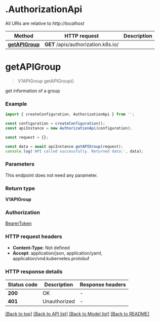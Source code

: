 # .AuthorizationApi

All URIs are relative to *http://localhost*

Method | HTTP request | Description
------------- | ------------- | -------------
[**getAPIGroup**](AuthorizationApi.md#getAPIGroup) | **GET** /apis/authorization.k8s.io/ | 


# **getAPIGroup**
> V1APIGroup getAPIGroup()

get information of a group

### Example


```typescript
import { createConfiguration, AuthorizationApi } from '';

const configuration = createConfiguration();
const apiInstance = new AuthorizationApi(configuration);

const request = {};

const data = await apiInstance.getAPIGroup(request);
console.log('API called successfully. Returned data:', data);
```


### Parameters
This endpoint does not need any parameter.


### Return type

**V1APIGroup**

### Authorization

[BearerToken](README.md#BearerToken)

### HTTP request headers

 - **Content-Type**: Not defined
 - **Accept**: application/json, application/yaml, application/vnd.kubernetes.protobuf


### HTTP response details
| Status code | Description | Response headers |
|-------------|-------------|------------------|
**200** | OK |  -  |
**401** | Unauthorized |  -  |

[[Back to top]](#) [[Back to API list]](README.md#documentation-for-api-endpoints) [[Back to Model list]](README.md#documentation-for-models) [[Back to README]](README.md)



